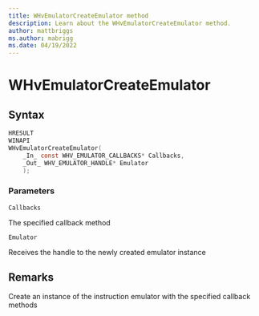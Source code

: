```yaml
---
title: WHvEmulatorCreateEmulator method
description: Learn about the WHvEmulatorCreateEmulator method. 
author: mattbriggs
ms.author: mabrigg
ms.date: 04/19/2022
---
```


# WHvEmulatorCreateEmulator


## Syntax

```c
HRESULT
WINAPI
WHvEmulatorCreateEmulator(
    _In_ const WHV_EMULATOR_CALLBACKS* Callbacks,
    _Out_ WHV_EMULATOR_HANDLE* Emulator
    );
```
### Parameters

`Callbacks`

The specified callback method

`Emulator`

Receives the handle to the newly created emulator instance

## Remarks
Create an instance of the instruction emulator with the specified callback methods

